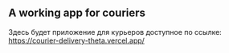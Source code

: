 ## A working app for couriers

Здесь будет приложение для курьеров
доступное по ссылке:
https://courier-delivery-theta.vercel.app/
